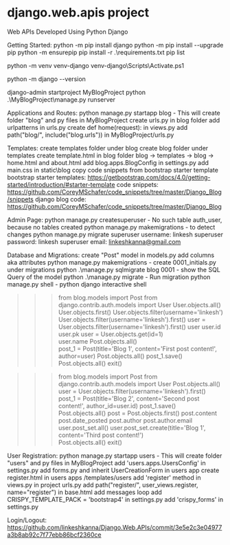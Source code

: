 # django.web.apis project
Web APIs Developed Using Python Django

Getting Started:
python -m pip install django
python -m pip install --upgrade pip
python -m ensurepip
pip install -r .\requirements.txt
pip list

python -m venv venv-django
venv-django\Scripts\Activate.ps1

python -m django --version

django-admin startproject MyBlogProject
python .\MyBlogProject\manage.py runserver


Applications and Routes:
python manage.py startapp blog - This will create folder "blog" and py files in MyBlogProject
create urls.py in blog folder
add urlpatterns in urls.py
create def home(request): in views.py
add path("blog/", include("blog.urls")) in MyBlogProject/urls.py


Templates:
create templates folder under blog
create blog folder under templates
create template.html in blog folder
blog -> templates -> blog -> home.html and about.html
add blog.apps.BlogConfig in settings.py 
add main.css in static\blog
copy code snippets from bootstrap starter template
bootstrap starter templates: https://getbootstrap.com/docs/4.0/getting-started/introduction/#starter-template
code snippets: https://github.com/CoreyMSchafer/code_snippets/tree/master/Django_Blog/snippets
django blog code: https://github.com/CoreyMSchafer/code_snippets/tree/master/Django_Blog


Admin Page:
python manage.py createsuperuser - No such table auth_user, because no tables created
python manage.py makemigrations - to detect changes
python manage.py migrate
superuser username: linkesh
superuser password: linkesh
superuser email: linkeshkanna@gmail.com


Database and Migrations:
create "Post" model in models.py
add columns aka attributes
python manage.py makemigrations - create 0001_initials.py under migrations
python .\manage.py sqlmigrate blog 0001 - show the SQL Query of the model
python .\manage.py migrate - Run migration
python manage.py shell - python django interactive shell

>>> from blog.models import Post
>>> from django.contrib.auth.models import User
>>> User.objects.all()
>>> User.objects.first()
>>> User.objects.filter(username='linkesh')
>>> User.objects.filter(username='linkesh').first()
>>> user = User.objects.filter(username='linkesh').first()
>>> user
>>> user.id
>>> user.pk
>>> user = User.objects.get(id=1)                             
>>> user.name
>>> Post.objects.all()                                     
>>> post_1 = Post(title='Blog 1', content='First post content!', author=user)
>>> Post.objects.all()
>>> post_1.save()
>>> Post.objects.all()
>>> exit()

>>> from blog.models import Post
>>> from django.contrib.auth.models import User
>>> Post.objects.all()
>>> user = User.objects.filter(username='linkesh').first()
>>> post_1 = Post(title='Blog 2', content='Second post content!', author_id=user.id)
>>> post_1.save() 
>>> Post.objects.all()
>>> post = Post.objects.first()
>>> post.content
>>> post.date_posted
>>> post.author
>>> post.author.email
>>> user.post_set.all()
>>> user.post_set.create(title='Blog 1', content='Third post content!')                  
>>> Post.objects.all()
>>> exit()


User Registration:
python manage.py startapp users - This will create folder "users" and py files in MyBlogProject
add 'users.apps.UsersConfig' in settings.py
add forms.py and inherit UserCreationForm in users app
create register.html in users apps /templates/users
add 'register' method in views.py
in project urls.py add path("register/", user_views.register, name="register")
in base.html add messages loop
add CRISPY_TEMPLATE_PACK = 'bootstrap4' in settings.py
add 'crispy_forms' in settings.py


Login/Logout:
https://github.com/linkeshkanna/Django.Web.APIs/commit/3e5e2c3e04977a3b8ab92c7f77ebb86bcf2360ce




